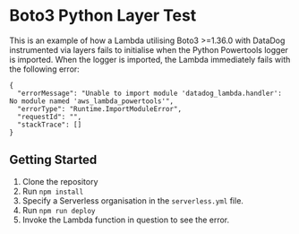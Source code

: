 # Boto3 Python Layer Test

This is an example of how a Lambda utilising Boto3 >=1.36.0 with DataDog instrumented via layers fails to initialise when the Python Powertools logger is imported. When the logger is imported, the Lambda immediately fails with the following error:

```
{
  "errorMessage": "Unable to import module 'datadog_lambda.handler': No module named 'aws_lambda_powertools'",
  "errorType": "Runtime.ImportModuleError",
  "requestId": "",
  "stackTrace": []
}
```

## Getting Started

1. Clone the repository
2. Run `npm install`
3. Specify a Serverless organisation in the `serverless.yml` file.
4. Run `npm run deploy`
5. Invoke the Lambda function in question to see the error.
